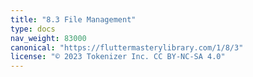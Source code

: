 ```yaml
---
title: "8.3 File Management"
type: docs
nav_weight: 83000
canonical: "https://fluttermasterylibrary.com/1/8/3"
license: "© 2023 Tokenizer Inc. CC BY-NC-SA 4.0"
---
```

